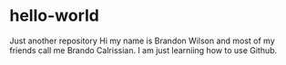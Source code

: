 # hello-world
Just another repository
Hi my name is Brandon Wilson and most of my friends call me Brando Calrissian. I am just learniing how to use Github.
